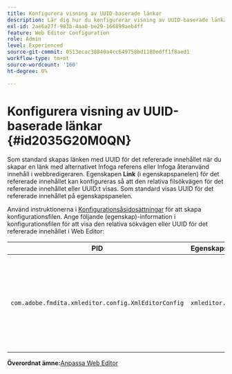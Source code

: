 ```yaml
---
title: Konfigurera visning av UUID-baserade länkar
description: Lär dig hur du konfigurerar visning av UUID-baserade länkar
exl-id: 2ae6a27f-983b-4aa0-be29-166899aeb4ff
feature: Web Editor Configuration
role: Admin
level: Experienced
source-git-commit: 0513ecac38840a4cc649758bd1180edff1f8aed1
workflow-type: tm+mt
source-wordcount: '160'
ht-degree: 0%

---
```


# Konfigurera visning av UUID-baserade länkar {#id2035G20M0QN}

Som standard skapas länken med UUID för det refererade innehållet när du skapar en länk med alternativet Infoga referens eller Infoga återanvänd innehåll i webbredigeraren. Egenskapen **Link** \(i egenskapspanelen\) för det refererade innehållet kan konfigureras så att den relativa filsökvägen för det refererade innehållet eller UUID:t visas. Som standard visas UUID för det refererade innehållet på egenskapspanelen.

Använd instruktionerna i [Konfigurationsåsidosättningar](download-install-additional-config-override.md#) för att skapa konfigurationsfilen. Ange följande \(egenskap\)-information i konfigurationsfilen för att visa den relativa sökvägen eller UUID för det refererade innehållet i Web Editor:

| PID | Egenskapsnyckel | Egenskapsvärde |
|---|------------|--------------|
| `com.adobe.fmdita.xmleditor.config.XmlEditorConfig` | `xmleditor.uuid` | Boolean \(true/false\). Om du vill visa den relativa sökvägen för det länkade innehållet anger du egenskapen till false. <br> **Standardvärde**: true |

**Överordnat ämne:**&#x200B;[ Anpassa Web Editor](conf-web-editor.md)
